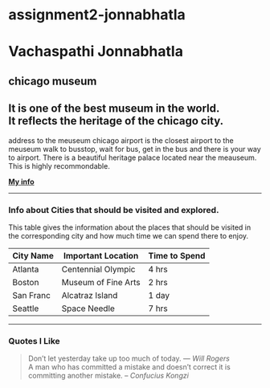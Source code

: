 # assignment2-jonnabhatla
# Vachaspathi Jonnabhatla
## chicago museum<br>

It is one of the best **museum** in the world.<br>
It reflects the **heritage** of the chicago city.<br>
-----------------------
address to the meuseum
chicago airport is the closest airport to the meuseum
walk to busstop, wait for bus, get in the bus and there is your way to airport.
There is a beautiful heritage palace located near the meauseum. This is highly recommondable.



**[My info](Aboutme.md)**

-----------------------------
### Info about Cities that should be visited and explored.

This table gives the information about the places that should be visited in the corresponding city and how much time we can spend there to enjoy.

| City Name | Important Location | Time to Spend |
|-----------|--------------------|---------------|
| Atlanta   | Centennial Olympic | 4 hrs         |
| Boston    | Museum of Fine Arts| 2 hrs         |
| San Franc | Alcatraz Island    |  1 day        |
| Seattle   | Space Needle       | 7 hrs         |

----------------------------------------------------------

### Quotes I Like

> Don’t let yesterday take up too much of today. — *Will Rogers* <br>
> A man who has committed a mistake and doesn’t correct it is committing another mistake. – *Confucius Kongzi*


